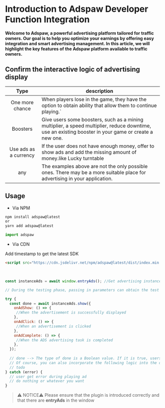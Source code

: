 # Introduction to Adspaw Developer Function Integration

**Welcome to Adspaw, a powerful advertising platform tailored for traffic owners. Our goal is to help you optimize your earnings by offering easy integration and smart advertising management. In this article, we will highlight the key features of the Adspaw platform available to traffic owners.**

## Confirm the interactive logic of advertising display

|Type|description|
|:--:|--|
|One more chance|When players lose in the game, they have the option to obtain ability that allow them to continue playing.`|
|Boosters|Give users some boosters, such as a mining multiplier, a speed multiplier, reduce downtime, use an existing booster in your game or create a new one.|
|Use ads as a currency|If the user does not have enough money, offer to show ads and add the missing amount of money.like Lucky turntable|
|any|The examples above are not the only possible ones. There may be a more suitable place for advertising in your application.|

## Usage

- Via NPM

```javascript
npm install adspaw@latest
or
yarn add adspaw@latest

import adspaw
```

- Via CDN

Add timestamp to get the latest SDK
```html
<script src="https://cdn.jsdelivr.net/npm/adspaw@latest/dist/index.min.js?t=Your application release timestamp"></script>
```

<br/>

```javascript
const instanceAds = await window.entryAds(); //Get advertising instances in advance

// During the testing phase, passing in parameters can obtain the test advertisement:entryAds('',true)

try {
  const done = await instanceAds.show({
    onAdShow: () => {
     //When the advertisement is successfully displayed
    },
    onAdClick: () => {
     //When an advertisement is clicked
    },
    onAdComplete: () => {
     //When the ADS advertising task is completed
    },
  });
  
  // done --> The type of done is a Boolean value. If it is true, users can be rewarded (for your app)
  // Of course, you can also incorporate the following logic into the onAdComplete callback function
  // todo
} catch (error) {
  // user get error during playing ad
  // do nothing or whatever you want
}

```

> ⚠️ NOTICE⚠️
Please ensure that the plugin is introduced correctly and that there are **entryAds** in the window